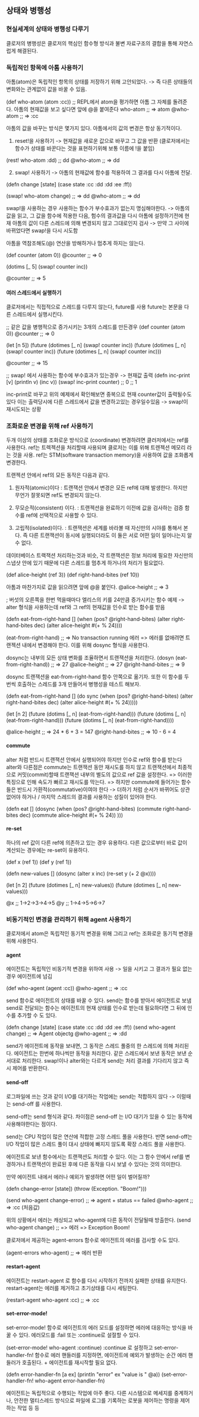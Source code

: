 
## 상태와 병행성

### 현실세계의 상태와 병행성 다루기
클로저의 병행성은 클로저의 핵심인 함수형 방식과 불변 자료구조의 결합을 통해 자연스럽게 해결된다.

### 독립적인 항목에 아톰 사용하기
아톰(atom)은 독립적인 항목의 상태를 저장하기 위해 고안되었다. -> 즉 다른 상태들의 변화와는 관계없이 값을 바꿀 수 있음.

(def who-atom (atom :cc)) ;; REPL에서 atom을 평가하면 아톰 그 자체를 돌려준다.
아톰의 현재값을 보고 싶다면 앞에 @을 붙여준다
who-atom ;; => atom
@who-atom ;; => :cc

아톰의 값을 바꾸는 방식은 몇가지 있다. 아톰에서의 값의 변경은 항상 동기적이다.
1. reset!을 사용하기 -> 현재값을 새로운 값으로 바꾸고 그 값을 반환
(클로저에서는 함수가 상태를 바꾼다는 것을 표현하기위해 보통 이름에 !을 붙임)

(rest! who-atom :dd) ;; dd
@who-atom ;; => dd

2. swap! 사용하기 -> 아톰의 현재값에 함수를 적용하여 그 결과를 다시 아톰에 전달.

(defn change [state]
    (case state
        :cc :dd
        :dd :ee 
        :ff))

(swap! who-atom change) ;; => dd
@who-atom ;; => dd

swap!을 사용하는 경우 사용하는 함수가 부수효과가 없는지 명심해야한다.
-> 아톰의 값을 읽고, 그 값을 함수에 적용한 다음, 험수의 결과값을 다시 아톰에 설정하기전에 현재 아톰의 값이 다른 스레드에 의해 변경되지 않고 그대로인지 검사
-> 만약 그 사이에 바뀌었다면 swap!을 다시 시도함

아톰을 역참조해도(@) 연산을 방해하거나 멈추게 하지는 않는다.

(def counter (atom 0))
@counter  ;; => 0

(dotims [_ 5] (swap! counter inc))

@counter ;; => 5

#### 여러 스레드에서 실행하기
클로저에서는 직접적으로 스레드를 다루지 않는다, future를 사용
future는 본문을 다른 스레드에서 실행시킨다.

;; 같은 값을 병행적으로 증가시키는 3개의 스레드를 만든경우
(def counter (atom 0))
@counter ;; => 0

(let [n 5])
    (future (dotimes [_ n] (swap! counter inc))
    (future (dotimes [_ n] (swap! counter inc))
    (future (dotimes [_ n] (swap! counter inc)))

@counter ;; => 15

;; swap! 에서 사용하는 함수에 부수효과가 있는경우 -> 현재값 출력
(defn inc-print [v]
    (println v)
    (inc v))
(swap! inc-print counter) 
;; 0
;; 1

inc-print로 바꾸고 위의 예제에서 확인해보면 중복으로 현재 counter값이 출력될수도있다
이는 출력당시에 다른 스레드에서 값을 변경하고있는 경우일수있음 -> swap!이 재시도되는 상황

### 조화로운 변경을 위해 ref 사용하기
두개 이상의 상태를 조화로운 방식으로 (coordinate) 변경하려면 클러저에서는 ref를 사용한다.
ref는 트렉젝션을 처리할때 사용되며 클로저는 이를 위해 트렌젝션 메모리 라는 것을 사용.
ref는 STM(software transaction memory)을 사용하여 값을 조화롭게 변경한다.

트랜젝션 안에서 ref의 모든 동작은 다음과 같다.
1. 원자적(atomic)이다
: 트랜잭션 안에서 변경은 모든 ref에 대해 발생한다. 하지만 무언가 잘못되면 ref도 변경되지 않는다.

2. 무모순적(consistent) 이다.
: 트랜젝션을 완료하기 이전에 값을 검사하는 검증 함수를 ref에 선택적으로 사용할 수 있다.

3. 고립적(isolated)이다.
: 트랜잭션은 세계를 바라볼 때 자신만의 시야를 통해서 본다. 즉 다른 트랜잭션이 동시에 실행되더라도 이 둘은 서로 어떤 일이 일어나는지 알수 없다.

데이터베이스 트랙잭션 처리하는것과 비슷, 각 트랜잭션은 정보 처리에 필요한 자신만의 스냅샷 안에 있기 때문에 다른 스레드를 멈추게 하거나의 처리가 필요없다.

(def alice-height (ref 3))
(def right-hand-bites (ref 10))

아톰과 마찬가지로 값을 읽으려면 앞에 @을 붙인다.
@alice-height ;; => 3

; 버섯의 오른쪽을 한번 먹을때마다 엘리스의 키를 24만큼 증가시키는 함수 예제
-> alter 형식을 사용하는데 ref와 그 ref의 현재값을 인수로 받는 함수를 받음

(defn eat-from-right-hand []
    (when (pos? @right-hand-bites)
        (alter right-hand-bites dec)
        (alter alice-height #(+ % 24))))

(eat-from-right-hand) ;; => No transaction running 에러
=> 에러를 없애려면 트랜젝션 내에서 변경해야 한다. 이를 위해 dosync 형식을 사용한다.

dosync는 내부의 모든 상태 변화를 조율하면서 트랜잭션을 처리한다.
(dosyn (eat-from-right-hand)) ;; => 27
@alice-height ;; => 27
@right-hand-bites ;; => 9

dosync 트랜잭션을 eat-from-right-hand 함수 안쪽으로 옮기자. 또한 이 함수를 두번씩 호출하는 스레드를 3개 만들어서 병행성을 테스트 해보자.

(defn eat-from-right-hand []
    (do sync (when (pos? @right-hand-bites)
        (alter right-hand-bites dec)
        (alter alice-height #(+ % 24)))))

(let [n 2]
    (future (dotims [_ n] (eat-from-right-hand)))
    (future (dotims [_ n] (eat-from-right-hand)))
    (future (dotims [_ n] (eat-from-right-hand))))

@alice-height ;; => 24 * 6 + 3 = 147
@right-hand-bites ;; =>  10 - 6 = 4


#### commute
alter 처럼 반드시 트랜잭션 안에서 실행되어야 하지만 인수로 ref와 함수를 받는다
alter와 다른점은 commute는 트랜잭션 동안 재시도를 하지 않고 트랜잭션에서 최종적으로 커밋(commit)할때 트랜잭션 내부의 별도의 값으로 ref 값을 설정한다.
=> 이러한 특징으로 인해 속도가 빠르고 재시도를 막는다.
=> 하지만 commute에 들어가는 함수들은 반드시 가환적(commutative)이여야 한다 -> 더하기 처럼 순서가 바뀌어도 상관 없어야 하거나 / 마지막 스레드의 결과를 사용하는 성질이 있어야 한다.

(defn eat []
    (dosync (when (pos? @right-hand-bites)
        (commute right-hand-bites dec)
        (commute alice-height #(+ % 24))
    )))

#### re-set
하나의 ref 값이 다른 ref에 의존하고 있는 경우 유용하다.
다른 값으로부터 바로 값이 계산되는 경우에는 re-set이 유용하다.

(def x (ref 1))
(def y (ref 1))

(defn new-values []
    (dosync 
        (alter x inc)
        (re-set y (+ 2 @x))))

(let [n 2]
    (future (dotimes [_ n] new-values))
    (future (dotimes [_ n] new-values)))

@x ;; 1->2->3->4->5
@y ;; 1->4->5->6->7


### 비동기적인 변경을 관리하기 위해 agent 사용하기
클로저에서 atom은 독립적인 동기적 변경을 위해
그리고 ref는 조화로운 동기적 변경을 위해 사용한다.

#### agent
에이전트는 독립적인 비동기적 변경을 위하여 사용 -> 일을 시키고 그 결과가 필요 없는 경우 에이전트에 넘김

(def who-agent (agent :cc))
@who-agent ;; => :cc

send 함수로 에이전트의 상태를 바꿀 수 있다. send는 함수를 받아서 에이전트로 보냄
send로 전달되는 함수는 에이전트의 현재 상태를 인수로 받는데 필요하다면 그 뒤에 인수를 추가할 수 도 있다.

(defn change [state]
    (case state
        :cc :dd
        :dd :ee
        :ff))
(send who-agent change) ;; => Agent objectg
@who-agent ;; => :dd

send가 에이전트에 동작을 보내면, 그 동작은 스레드 풀중의 한 스레드에 의해 처리된다.
에이전트는 한번에 하나씩만 동작을 처리한다.
같은 스레드에서 보낸 동작은 보낸 순서대로 처리한다.
swap!이나 alter와는 다르게 send는 처리 결과를 기다리지 않고 즉시 제어를 반환한다.

#### send-off
로그파일에 쓰는 것과 같이 I/O를 대기하는 작업에는 send는 적합하지 않다
-> 이럴때는 send-off 를 사용한다.

send-off는 send 형식과 같다. 차이점은 send-off 는 I/O 대기가 있을 수 있는 동작에 사용해야한다는 점이다.

send는 CPU 작업이 많은 연산에 적합한 고정 스레드 풀을 사용한다. 반면 send-off는 I/O 작업이 많은 스레드 풀이 대시 상태에 빠지지 않도록 확장 스레드 풀을 사용한다.

에이전트로 보낸 함수에서는 트랜잭션도 처리할 수 있다. 이는 그 함수 안에서 ref를 변경하거나 트랜잭션이 완료된 후에 다른 동작을 다시 보낼 수 있다는 것의 의미한다.

만약 에이전트 내에서 에러나 예외가 발생하면 어떤 일이 벌어질까? 

(defn change-error [state])
    (throw (Exception. "Boom!")))

(send who-agent change-error) ;; => agent + status == failed
@who-agent ;; => :cc (처음값)

위의 상황에서 에러는 캐싱되고 who-agent에 다른 동작이 전달될때 방출한다.
(send who-agent change) ;; => 에러 => Exception Boom!

 클로저에서 제공하는 agent-errors 함수로 에이전트의 에러를 검사할 수도 있다.

 (agent-errors who-agent) ;; =>  에러 반환

#### restart-agent
에이전트는 restart-agent 로 함수를 다시 시작하기 전까지 실패한 상태를 유지한다.
restart-agent는 에러를 제거하고 초기상태를 다시 세팅한다.

(restart-agent who-agent :cc) ;; => :cc

#### set-error-mode!
set-error-mode! 함수로 에이전트의 에러 모드를 설정하면 에러에 대응하는 방식을 바꿀 수 있다.
에러모드를 :fail 또는 :continue로 설절할 수 있다.

(set-error-mode! who-agent :continue)
:continue 로 설정하고 set-error-handler-fn! 함수로 에러 핸들러를 지정하면, 에이전트에 예외가 발생하는 순간 에러 핸들러가 호출된다. + 에이전트를 재시작할 필요 없다.

(defn error-handler-fn [a ex]
    (println "error" ex "value is " @a))
(set-error-handler-fn! who-agent error-handler-fn)


에이전트는 독립적으로 수행되는 작업에 아주 좋다.
다른 시스템으로 메세지를 중계하거나, 안전한 멀티스레드 방식으로 파일에 로그를 기록하는 로봇을 제어하는 명령을 제어하는 작업 등 등

